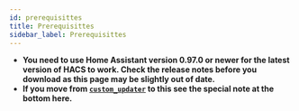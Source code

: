 ```yaml
---
id: prerequisittes
title: Prerequisittes
sidebar_label: Prerequisittes
---
```


- **You need to use Home Assistant version 0.97.0 or newer for the latest version of HACS to work. Check the release notes before you download as this page may be slightly out of date.**
- **If you move from [`custom_updater`](https://github.com/custom-components/custom_updater) to this see the special note at the bottom here.**
